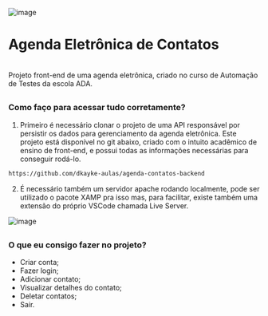 ![image](https://user-images.githubusercontent.com/68701354/229578694-ff6c86a7-35e5-42c8-8b40-defa383e2498.png)

# Agenda Eletrônica de Contatos
<br/>
Projeto front-end de uma agenda eletrônica, criado no curso de Automação de Testes da escola ADA.

##
### Como faço para acessar tudo corretamente?

1. Primeiro é necessário clonar o projeto de uma API responsável por persistir os dados para gerenciamento da agenda eletrônica. Este projeto está disponível no git abaixo, criado com o intuito acadêmico de ensino de front-end, e possui todas as informações necessárias para conseguir rodá-lo.

```sh
https://github.com/dkayke-aulas/agenda-contatos-backend
```

2. É necessário também um servidor apache rodando localmente, pode ser utilizado o pacote XAMP pra isso mas, para facilitar, existe também uma extensão do próprio VSCode chamada Live Server. 

![image](https://user-images.githubusercontent.com/68701354/229581159-1d6b7572-6763-41f4-8c49-9d3866f4fd8b.png)

##
### O que eu consigo fazer no projeto?
- Criar conta;
- Fazer login;
- Adicionar contato;
- Visualizar detalhes do contato;
- Deletar contatos;
- Sair.
